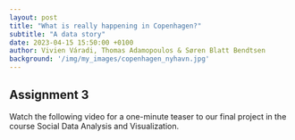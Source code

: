 ```yaml
---
layout: post
title: "What is really happening in Copenhagen?"
subtitle: "A data story"
date: 2023-04-15 15:50:00 +0100
author: Vivien Váradi, Thomas Adamopoulos & Søren Blatt Bendtsen
background: '/img/my_images/copenhagen_nyhavn.jpg'
---
```


## Assignment 3

Watch the following video for a one-minute teaser to our final project in the course Social Data Analysis and Visualization.
